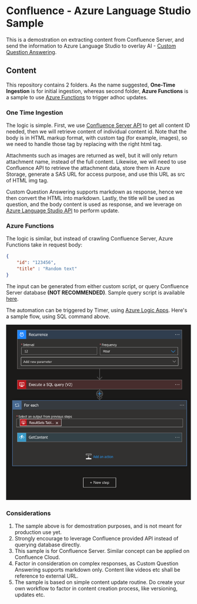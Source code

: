 # Confluence - Azure Language Studio Sample
This is a demostration on extracting content from Confluence Server, and send the information to Azure Language Studio to overlay AI - [Custom Question Answering](https://docs.microsoft.com/en-us/azure/cognitive-services/language-service/question-answering/overview).

## Content
This repository contains 2 folders. As the name suggested, __One-Time Ingestion__ is for initial ingestion, whereas second folder, __Azure Functions__ is a sample to use [Azure Functions](https://docs.microsoft.com/en-us/azure/azure-functions/) to trigger adhoc updates.

### One Time Ingestion
The logic is simple. First, we use [Confluence Server API](https://developer.atlassian.com/server/confluence/confluence-server-rest-api/) to get all content ID needed, then we will retrieve content of individual content id. Note that the body is in HTML markup format, with custom tag (for example, images), so we need to handle those tag by replacing with the right html tag.

Attachments such as images are returned as well, but it will only return attachment name, instead of the full content. Likewise, we will need to use Confluence API to retrieve the attachment data, store them in Azure Storage, generate a SAS URL for access purpose, and use this URL as src of HTML img tag. 

Custom Question Answering supports markdown as response, hence we then convert the HTML into markdown. Lastly, the title will be used as question, and the body content is used as response, and we leverage on [Azure Language Studio API](https://docs.microsoft.com/en-us/rest/api/cognitiveservices/questionanswering/question-answering-projects
) to perform update.


### Azure Functions
The logic is similar, but instead of crawling Confluence Server, Azure Functions take in request body:
```json
{
    "id": "123456",
    "title" : "Random text"
}
```

The input can be generated from either custom script, or query Confluence Server database **(NOT RECOMMENDED)**. Sample query script is available [here](assets/query.sql).

The automation can be triggered by Timer, using [Azure Logic Apps](https://docs.microsoft.com/en-us/azure/logic-apps/logic-apps-overview). Here's a sample flow, using SQL command above.

![image](assets/logicapp-flow.png)

### Considerations
1. The sample above is for demostration purposes, and is not meant for production use yet.
2. Strongly encourage to leverage Confluence provided API instead of querying database directly.
3. This sample is for Confluence Server. Similar concept can be applied on Confluence Cloud.
4. Factor in consideration on complex responses, as Custom Question Answering supports markdown only. Content like videos etc shall be reference to external URL.
5. The sample is based on simple content update routine. Do create your own workflow to factor in content creation process, like versioning, updates etc.